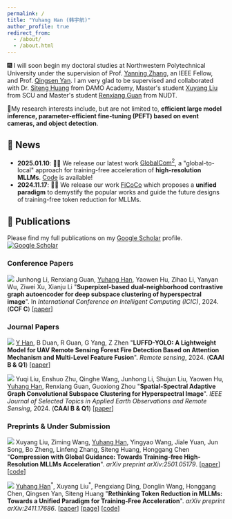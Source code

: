 ```yaml
---
permalink: /
title: "Yuhang Han (韩宇航)"
author_profile: true
redirect_from: 
  - /about/
  - /about.html
---
```



🎆 I will soon begin my doctoral studies at Northwestern Polytechnical University under the supervision of Prof. [Yanning Zhang](https://scholar.google.com.hk/citations?user=-wzlS7QAAAAJ&hl=zh-CN), an IEEE Fellow, and Prof. [Qingsen Yan](https://scholar.google.com.hk/citations?hl=zh-CN&user=BSGy3foAAAAJ). I am very glad to be supervised and collaborated with Dr. [Siteng Huang](https://kyonhuang.top/) from DAMO Academy, Master's student [Xuyang Liu](https://xuyang-liu16.github.io/) from SCU and Master's student [Renxiang Guan](https://github.com/GuanRX) from NUDT.

📌My research interests include, but are not limited to, **efficient large model inference, parameter-efficient fine-tuning (PEFT) based on event cameras, and object detection**.

## 📳 News
* **2025.01.10**: 🎇🎇 We release our latest work [GlobalCom<sup>2</sup>](https://arxiv.org/abs/2501.05179), a "global-to-local" approach for training-free acceleration of **high-resolution MLLMs**. [Code](https://github.com/xuyang-liu16/GlobalCom2) is available! 
* **2024.11.17**: 🚀🚀 We release our work [FiCoCo](https://ficoco-accelerate.github.io/) which proposes a **unified paradigm** to demystify the popular works and guide the future designs of training-free token reduction for MLLMs. 

## 📝 Publications 
Please find my full publications on my [Google Scholar](https://scholar.google.com.hk/citations?hl=zh-CN&user=zggQZNAAAAAJ) profile.<a href="https://scholar.google.com.hk/citations?hl=zh-CN&user=zggQZNAAAAAJ" target="_blank"><img src="https://img.shields.io/badge/Paper%20Citations-18-blue?logo=googlescholar&style=social" alt="Google Scholar"></a>

<!---
<a href="https://scholar.google.com.hk/citations?hl=zh-CN&user=zggQZNAAAAAJ" target="_blank"><img src="https://img.shields.io/badge/dynamic/json?label=Paper%20Citations&query=total_citations&url=https%3A%2F%2Fcse.bth.se%2F~fer%2Fgooglescholar-api%2Fgooglescholar.php%3Fuser%3D9VhMC1QAAAAJ&logo=googlescholar&style=social" alt="Google Scholar"></a>
-->

### Conference Papers

<a href="https://ieeexplore.ieee.org/document/10445945" target="_blank"><img src="https://img.shields.io/badge/ICIC-2024-blue?style=flat-square"></a> Junhong Li, Renxiang Guan, <u>Yuhang Han</u>, Yaowen Hu, Zihao Li, Yanyan Wu, Ziwei Xu, Xianju Li &quot;**Superpixel-based dual-neighborhood contrastive graph autoencoder for deep subspace clustering of hyperspectral image**&quot;. In *International Conference on Intelligent Computing (ICIC)*, 2024. (**CCF C**) [[paper](https://link.springer.com/chapter/10.1007/978-981-97-5597-4_16)]

### Journal Papers
<!---
<a href="https://ieeexplore.ieee.org/document/10742110" target="_blank"><img src="https://img.shields.io/badge/TBC-2024-green?style=flat-square"></a> Xinying Lin, <u>Xuyang Liu</u>, Hong Yang, Xiaohai He, Honggang Chen, &quot;**Perception- and Fidelity-aware Reduced-Reference Super-Resolution Image Quality Assessment**&quot;. *IEEE Transactions on Broadcasting*, 2024. (**SCI Q1, IF: 3.2**) [[paper](https://arxiv.org/pdf/2405.09472)] [[code](https://github.com/xinyouu/PFIQA)] 

<a href="https://www.sciencedirect.com/science/article/abs/pii/S0140366422002535" target="_blank"><img src="https://img.shields.io/badge/COMPUT COMMUN-2022-green?style=flat-square"></a> <u>Xuyang Liu</u>, &quot;**GLMLP-TRANS: A transportation mode detection model using lightweight sensors integrated in smartphones**&quot;. *Computer Communications*, 2022. (**SCI Q1, IF: 6.0**) [[paper](https://www.sciencedirect.com/science/article/abs/pii/S0140366422002535)] [[code](https://github.com/xuyang-liu16/GLMLP-TRANS)] 
-->
<a href="https://ieeexplore.ieee.org/document/10742110" target="_blank"><img src="https://img.shields.io/badge/RS-2024-green?style=flat-square"></a> <u>Y Han</u>, B Duan, R Guan, G Yang, Z Zhen &quot;**LUFFD-YOLO: A Lightweight Model for UAV Remote Sensing Forest Fire Detection Based on Attention Mechanism and Multi-Level Feature Fusion**&quot;. *Remote sensing*, 2024. (**CAAI B & Q1**) [[paper](https://www.mdpi.com/2072-4292/16/12/2177)]

<a href="https://ieeexplore.ieee.org/document/10742110" target="_blank"><img src="https://img.shields.io/badge/JSTARS-2024-green?style=flat-square"></a> Yuqi Liu, Enshuo Zhu, Qinghe Wang, Junhong Li, Shujun Liu, Yaowen Hu, <u>Yuhang Han</u>, Renxiang Guan, Guoxiong Zhou &quot;**Spatial-Spectral Adaptive Graph Convolutional Subspace Clustering for Hyperspectral Image**&quot;. *IEEE Journal of Selected Topics in Applied Earth Observations and Remote Sensing*, 2024. (**CAAI B & Q1**) [[paper](https://ieeexplore.ieee.org/document/10757387)]

### Preprints & Under Submission
<a href="https://arxiv.org/abs/2501.05179" target="_blank"><img src="https://img.shields.io/badge/arXiv-2501.05179-B31B1B?style=flat-square"></a> Xuyang Liu, Ziming Wang, <u>Yuhang Han</u>, Yingyao Wang, Jiale Yuan, Jun Song, Bo Zheng, Linfeng Zhang, Siteng Huang, Honggang Chen &quot;**Compression with Global Guidance: Towards Training-free High-Resolution MLLMs Acceleration**&quot;. *arXiv preprint arXiv:2501.05179*. [[paper](https://arxiv.org/pdf/2501.05179)] [[code](https://github.com/xuyang-liu16/GlobalCom2)]

<a href="https://arxiv.org/abs/2411.17686" target="_blank"><img src="https://img.shields.io/badge/arXiv-2411.17686-B31B1B?style=flat-square"></a> <u>Yuhang Han</u><sup>\*</sup>, Xuyang Liu<sup>\*</sup>, Pengxiang Ding, Donglin Wang, Honggang Chen, Qingsen Yan, Siteng Huang &quot;**Rethinking Token Reduction in MLLMs: Towards a Unified Paradigm for Training-Free Acceleration**&quot;. *arXiv preprint arXiv:2411.17686*. [[paper](https://arxiv.org/pdf/2411.17686)] [[page](https://ficoco-accelerate.github.io/)] [[code](https://github.com/kawhiiiileo/FiCoCo)]

<!---
## 🤗 Resources
Please find my full repositories on my [GitHub](https://github.com/xuyang-liu16) profile. <a href="https://github.com/xuyang-liu16" target="_blank"><img src="https://img.shields.io/github/stars/xuyang-liu16.svg?style=social" alt="GitHub"></a>

* [Awesome Generation Acceleration](https://github.com/xuyang-liu16/Awesome-Generation-Acceleration) [![GitHub](https://img.shields.io/github/stars/xuyang-liu16/Awesome-Generation-Acceleration.svg?style=social)](https://github.com/xuyang-liu16/Awesome-Generation-Acceleration.git)
  * Duty: Owner.
  * Description: An open-source repository that curates a collection of recent awesome papers on AIGC acceleration.
 
* [Awesome Token Reduction for Model Compression](https://github.com/xuyang-liu16/Awesome-Token-Reduction-for-Model-Compression) [![GitHub](https://img.shields.io/github/stars/xuyang-liu16/Awesome-Token-Reduction-for-Model-Compression.svg?style=social)](https://github.com/xuyang-liu16/Awesome-Token-Reduction-for-Model-Compression.git)
  * Duty: Owner.
  * Description: An open-source repository that curates a collection of recent awesome papers on token reduction for model compression.
 
* [Awesome Parameter-Efficient Transfer Learning](https://github.com/synbol/Awesome-Parameter-Efficient-Transfer-Learning) [![GitHub](https://img.shields.io/github/stars/synbol/Awesome-Parameter-Efficient-Transfer-Learning.svg?style=social)](https://github.com/synbol/Awesome-Parameter-Efficient-Transfer-Learning.git)
  * Duty: Contributor.
  * Description: An open-source repository that curates a collection of recent awesome papers on parameter-efficient transfer learning.



## 💻 Experience
* Research Intern - **Taobao & Tmall Group, Alibaba Group**, Beijing
  * Time: July 2024 - Present.
  * Thesis: *Efficient Multi-modal Large Language Models*.
* Research Intern - **Machine Intelligence Laboratory, Westlake University**, Hangzhou
  * Time: Mar 2023 - Sep 2023.
  * Thesis: *Zero-shot Transfer of Vision-language Models*.
  * Supervisers: Dr. [Siteng Huang](https://kyonhuang.top/) and Prof. [Donglin Wang](https://en.westlake.edu.cn/faculty/donglin-wang.html).
   

## 📠 Services

### Conference Reviewer
* ACM International Conference on Multimedia ([MM](https://2024.acmmm.org/))
* ACM International Conference on Multimedia Retrieval ([ICMR](http://icmr2024.org/))

-->
